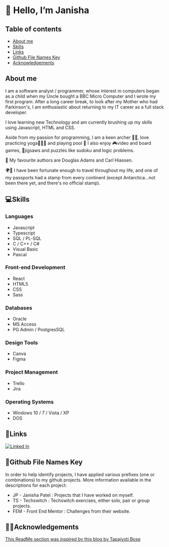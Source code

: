 # 👋 Hello, I’m Janisha  

## Table of contents

- [About me](#about-me)
- [Skills](#skills)
- [Links](#links)
- [Github File Names Key](#github-file-names-key)
- [Acknowledgements](#acknowledgements)

## About me  

I am a software analyst / programmer, whose interest in computers began as a child when my Uncle bought a BBC Micro Computer and I wrote my first program.
After a long career break, to look after my Mother who had Parkinson's, I am enthusiastic about returning to my IT career as a full stack developer.

I love learning new Technology and am currently brushing up my skills using Javascript, HTML and CSS.

Aside from my passion for programming, I am a keen archer 🏹🎯, love practicing yoga🧘🏽‍♀️ and playing pool 🎱 
I also enjoy 🎮video and board games, 🧩jigsaws and puzzles like sudoku and logic problems.

📖 My favourite authors are Douglas Adams and Carl Hiassen.

🌍🧳 I have been fortunate enough to travel throughout my life, and one of my passports had a stamp from every continent (except Antarctica...not been there yet, and there's no official stamp).  

<!--- Skills Section --->
## 💻Skills  
### Languages
* Javascript
* Typescript
* SQL / PL-SQL
* C / C++ / C#
* Visual Basic
* Pascal

### Front-end Development
* React
* HTML5
* CSS
* Sass

### Databases
* Oracle
* MS Access
* PG Admin / PostgresSQL

### Design Tools
* Canva
* Figma

### Project Management
* Trello
* Jira

### Operating Systems
* Windows 10 / 7 / Vista / XP
* DOS

<!--- Links Section --->
<!--- Styling : [![Badge Name](img.shields.io/badge/<Badge Text>-<Background Color>?style=for-the-badge&logo=<Icon Name>&logoColor=<Logo Color> ](Your URL)
--->
## 🔗Links  

[![Linked In](https://img.shields.io/badge/Linked_In-0077B5?style=for-the-badge&logo=LinkedIn&logoColor=white)](https://www.linkedin.com/in/janisha-patel-2478094/)  

## 🔑Github File Names Key  
In order to help identify projects, I have applied various prefixes (one or combinations) to my github projects.  More information available in the descriptions for each project:
* JP  - Janisha Patel     : Projects that I have worked on myself.
* TS  - Techswitch        : Techswitch exercises, either solo, pair or group projects.
* FEM - Front End Mentor  : Challenges from their website.

## 👏🏽Acknowledgements
[This ReadMe section was inspired by this blog by Tapajyoti Bose](https://dev.to/ruppysuppy/beautify-your-github-profile-like-a-pro-5093)



<!---
Janisha1/Janisha1 is a ✨ special ✨ repository because its `README.md` (this file) appears on your GitHub profile.
You can click the Preview link to take a look at your changes.
--->
